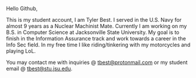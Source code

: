 Hello Github,

This is my student account, I am Tyler Best. I served in the U.S. Navy for almost 9 years as a Nuclear Machinist Mate. Currently I am working on my B.S. in Computer Science at Jacksonville State University. My goal is to finish in the Information Assurance track and work towards a career in the Info Sec field. In my free time I like riding/tinkering with my motorcycles and playing LoL.

You may contact me with inquiries @ tbest@protonmail.com or my student email @ tbest@stu.jsu.edu.
